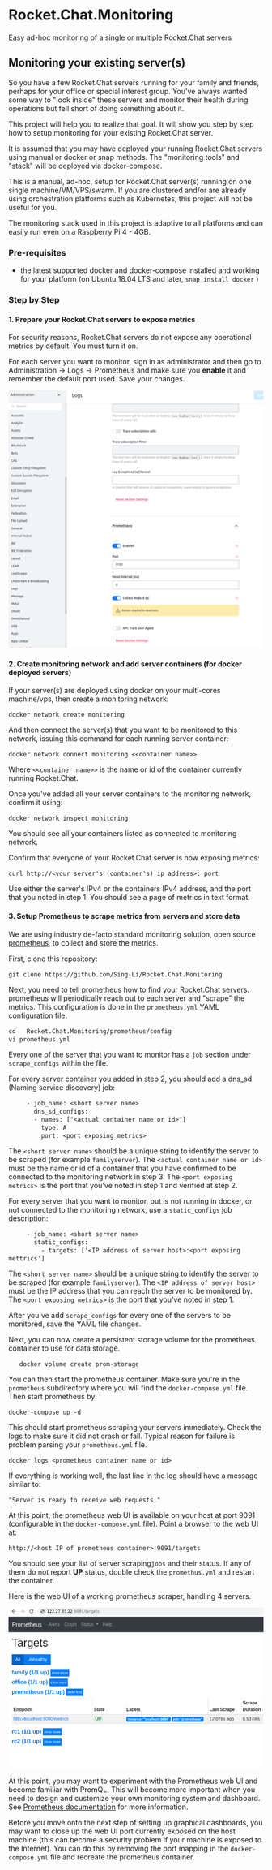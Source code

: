 # Rocket.Chat.Monitoring
Easy ad-hoc monitoring of a single or multiple Rocket.Chat servers

## Monitoring your existing server(s)

So you have a few Rocket.Chat servers running for your family and friends, perhaps for your office or special interest group.
You've always wanted some way to "look inside" these servers and monitor their health during operations but fell short of doing something about it.

This project will help you to realize that goal.   It will show you step by step how to setup monitoring for your existing Rocket.Chat server.  

It is assumed that you may have deployed your running Rocket.Chat servers using manual or docker or snap methods.   The "monitoring tools" and "stack" will be deployed via docker-compose.

This is a manual, ad-hoc, setup for Rocket.Chat server(s) running on one single machine/VM/VPS/swarm.  If you are clustered and/or are already using orchestration platforms such as Kubernetes, this project will not be useful for you. 

The monitoring stack used in this project is adaptive to all platforms and can easily run even on a Raspberry Pi 4 - 4GB.

###  Pre-requisites

*  the latest supported docker and docker-compose installed and working for your platform (on Ubuntu 18.04 LTS and later, `snap install docker` )

### Step by Step

#### 1.  Prepare your Rocket.Chat servers to expose metrics

For security reasons, Rocket.Chat servers do not expose any operational metrics by default.  You must turn it on. 

For each server you want to monitor, sign in as administrator and then go to Administration -> Logs -> Prometheus and make sure you **enable** it and remember the default port used.  Save your changes.

![Enable Prometheus metrics exposure](images/turnonprom.png)

#### 2.   Create monitoring network and add server containers (for docker deployed servers)

If your server(s) are deployed using docker on your multi-cores machine/vps, then create a monitoring network:

```
docker network create monitoring
```

And then connect the server(s) that you want to be monitored to this network, issuing this command for each running server container:

```
docker network connect monitoring <<container name>>
```

Where ``<<container name>>`` is the name or id of the container currently running Rocket.Chat.

Once you've added all your server containers to the monitoring network, confirm it using:

```
docker network inspect monitoring
```

You should see all your containers listed as connected to monitoring network.  

Confirm that everyone of your Rocket.Chat server is now exposing metrics:


```
curl http://<your server's (container's) ip address>: port
```

Use either the server's IPv4 or the containers IPv4 address, and the port that you noted in step 1.   You should see a page of metrics in text format.   

#### 3.   Setup Prometheus to scrape metrics from servers and store data

We are using industry de-facto standard monitoring solution, open source [prometheus](https://prometheus.io/), to collect and store the metrics.  

First, clone this repository:

```
git clone https://github.com/Sing-Li/Rocket.Chat.Monitoring
```

Next, you need to tell prometheus how to find your Rocket.Chat servers.  prometheus will periodically reach out to each server and "scrape" the metrics.   This configuration is done in the `prometheus.yml`  YAML configuration file.


```
cd   Rocket.Chat.Monitoring/prometheus/config
vi prometheus.yml
```

Every one of the server that you want to monitor has a `job` section under `scrape_configs` within the file.

For every server container you added in step 2, you should add a dns_sd (Naming service discovery) job:

```
     - job_name: <short server name>
       dns_sd_configs:
       - names: ["<actual container name or id>"]
         type: A
         port: <port exposing metrics>
```

The `<short server name>` should be a unique string to identify the server to be scraped (for example `familyserver`).   The `<actual container name or id>`  must be the name or id of a container that you have confirmed to be connected to the monitoring network in step 3.    The `<port exposing metrics>` is the port that you've noted in step 1 and verified at step 2.


For every server that you want to monitor, but is not running in docker, or not connected to the monitoring network, use a `static_configs` job description:

```
     - job_name: <short server name>
       static_configs:
         - targets: ['<IP address of server host>:<port exposing mettrics']
```

The `<short server name>` should be a unique string to identify the server to be scraped (for example `familyserver`).   The `<IP address of server host>`  must be the IP address that you can reach the server to be monitored by.  The `<port exposing metrics>` is the port that you've noted in step 1.

After you've add `scrape_configs` for every one of the servers to be monitored, save the YAML file changes. 

Next, you can now create a persistent storage volume for the prometheus container to use for data storage.

```
   docker volume create prom-storage
```


You can then start the prometheus container.   Make sure you're in the `prometheus` subdirectory where you will find the `docker-compose.yml` file.   Then start prometheus by:

```
docker-compose up -d
```

This should start prometheus scraping your servers immediately.   Check the logs to make sure it did not crash or fail.  Typical reason for failure is problem parsing your `prometheus.yml` file.


```
docker logs <prometheus container name or id>
```

 If everything is working well, the last line in the log should have a message similar to:
 
 ```
"Server is ready to receive web requests."

```

At this point, the prometheus web UI is available on your host at port 9091 (configurable in the `docker-compose.yml` file).  Point a browser to the web UI at:

```
http://<host IP of prometheus container>:9091/targets
```

You should see your list of server scraping`jobs` and their status.  If any of them do not report **UP** status, double check the `promethus.yml` and restart the container.

Here is the web UI of a working prometheus scraper, handling 4 servers.


![Prometheus targets all up](images/promtargets.png)

At this point, you may want to experiment with the Prometheus web UI and become familiar with PromQL.   This will become more important when you need to design and customize your own monitoring system and dashboard.  See [Prometheus documentation](https://prometheus.io/docs/introduction/overview/) for more information.

Before you move onto the next step of setting up graphical dashboards, you may want to close up the web UI port currently exposed on the host machine (this can become a security problem if your machine is exposed to the Internet).   You can do this by removing the port mapping in the `docker-compose.yml` file and recreate the prometheus container.
